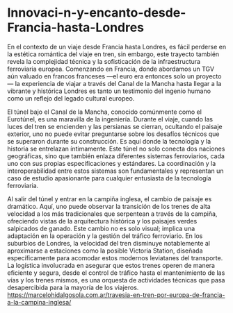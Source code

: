 # Innovaci-n-y-encanto-desde-Francia-hasta-Londres
En el contexto de un viaje desde Francia hasta Londres, es fácil perderse en la estética romántica del viaje en tren, sin embargo, este trayecto también revela la complejidad técnica y la sofisticación de la infraestructura ferroviaria europea. Comenzando en Francia, donde abordamos un TGV aún valuado en francos franceses —el euro era entonces solo un proyecto— la experiencia de viajar a través del Canal de la Mancha hasta llegar a la vibrante y histórica Londres es tanto un testimonio del ingenio humano como un reflejo del legado cultural europeo.

El túnel bajo el Canal de la Mancha, conocido comúnmente como el Eurotúnel, es una maravilla de la ingeniería. Durante el viaje, cuando las luces del tren se encienden y las persianas se cierran, ocultando el paisaje exterior, uno no puede evitar preguntarse sobre los desafíos técnicos que se superaron durante su construcción. Es aquí donde la tecnología y la historia se entrelazan íntimamente. Este túnel no solo conecta dos naciones geográficas, sino que también enlaza diferentes sistemas ferroviarios, cada uno con sus propias especificaciones y estándares. La coordinación y la interoperabilidad entre estos sistemas son fundamentales y representan un caso de estudio apasionante para cualquier entusiasta de la tecnología ferroviaria.

Al salir del túnel y entrar en la campiña inglesa, el cambio de paisaje es dramático. Aquí, uno puede observar la transición de los trenes de alta velocidad a los más tradicionales que serpentean a través de la campiña, ofreciendo vistas de la arquitectura histórica y los paisajes verdes salpicados de ganado. Este cambio no es solo visual; implica una adaptación en la operación y la gestión del tráfico ferroviario. En los suburbios de Londres, la velocidad del tren disminuye notablemente al aproximarse a estaciones como la posible Victoria Station, diseñada específicamente para acomodar estos modernos leviatanes del transporte. La logística involucrada en asegurar que estos trenes operen de manera eficiente y segura, desde el control de tráfico hasta el mantenimiento de las vías y los trenes mismos, es una orquesta de actividades técnicas que pasa desapercibida para la mayoría de los viajeros.
https://marcelohidalgosola.com.ar/travesia-en-tren-por-europa-de-francia-a-la-campina-inglesa/
